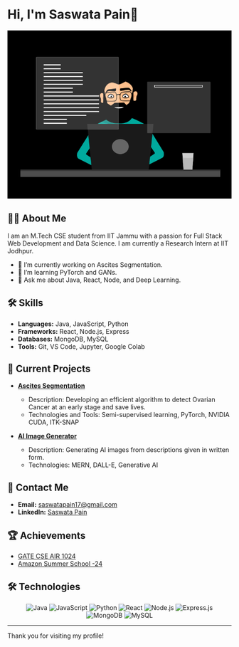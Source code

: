 # Hi, I'm Saswata Pain👋

![Header](https://github.com/saswatapain17/saswatapain17/blob/main/thoughtworks-gif_dribbble.gif)

## 👨‍💻 About Me
I am an M.Tech CSE student from IIT Jammu with a passion for Full Stack Web Development and Data Science. I am currently a Research Intern at IIT Jodhpur.

- 🔭 I’m currently working on Ascites Segmentation.
- 🌱 I’m learning PyTorch and GANs.
- 💬 Ask me about Java, React, Node, and Deep Learning.

## 🛠️ Skills
- **Languages:** Java, JavaScript, Python
- **Frameworks:** React, Node.js, Express
- **Databases:** MongoDB, MySQL
- **Tools:** Git, VS Code, Jupyter, Google Colab

## 🚀 Current Projects
- **[Ascites Segmentation]()**
  - Description: Developing an efficient algorithm to detect Ovarian Cancer at an early stage and save lives.
  - Technologies and Tools: Semi-supervised learning, PyTorch, NVIDIA CUDA, ITK-SNAP

- **[AI Image Generator]()**
  - Description: Generating AI images from descriptions given in written form.
  - Technologies: MERN, DALL-E, Generative AI

## 📧 Contact Me
- **Email:** [saswatapain17@gmail.com](mailto:saswatapain17@gmail.com)
- **LinkedIn:** [Saswata Pain](https://www.linkedin.com/in/saswata-pain-b51193250/)

## 🏆 Achievements
- [GATE CSE AIR 1024](https://example.com)
- [Amazon Summer School -24](https://example.com)

## 🛠️ Technologies
<p align="center">
  <img src="https://img.shields.io/badge/Java-007396?style=flat&logo=java&logoColor=white" alt="Java" />
  <img src="https://img.shields.io/badge/JavaScript-F7DF1E?style=flat&logo=javascript&logoColor=black" alt="JavaScript" />
  <img src="https://img.shields.io/badge/Python-3776AB?style=flat&logo=python&logoColor=white" alt="Python" />
  <img src="https://img.shields.io/badge/React-61DAFB?style=flat&logo=react&logoColor=black" alt="React" />
  <img src="https://img.shields.io/badge/Node.js-339933?style=flat&logo=node.js&logoColor=white" alt="Node.js" />
  <img src="https://img.shields.io/badge/Express.js-000000?style=flat&logo=express&logoColor=white" alt="Express.js" />
  <img src="https://img.shields.io/badge/MongoDB-47A248?style=flat&logo=mongodb&logoColor=white" alt="MongoDB" />
  <img src="https://img.shields.io/badge/MySQL-00758F?style=flat&logo=mysql&logoColor=white" alt="MySQL" />
</p>

---

Thank you for visiting my profile!
